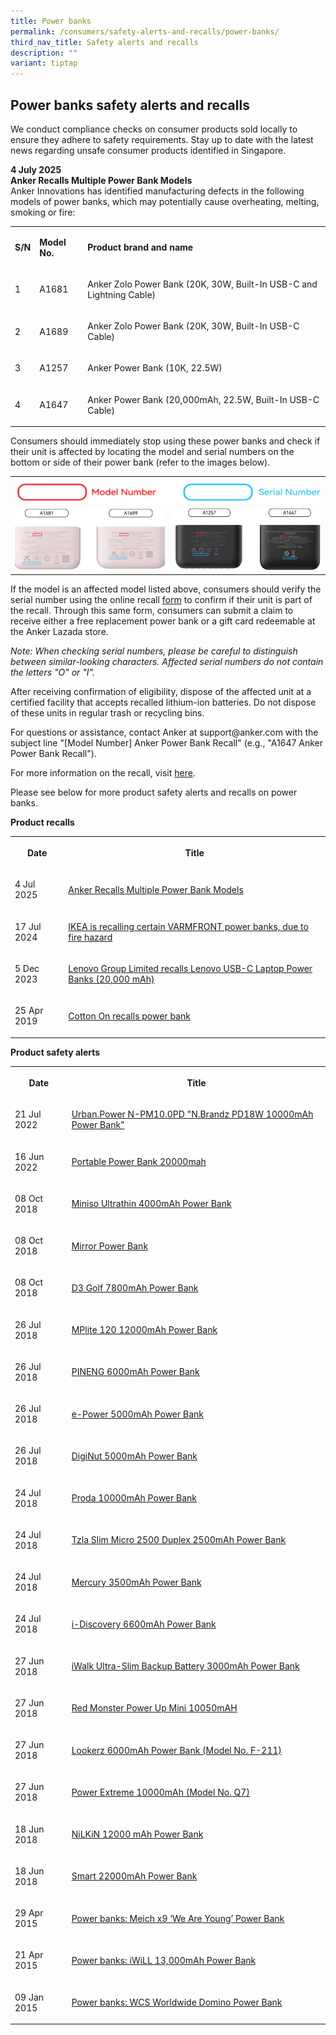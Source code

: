 ```yaml
---
title: Power banks
permalink: /consumers/safety-alerts-and-recalls/power-banks/
third_nav_title: Safety alerts and recalls
description: ""
variant: tiptap
---
```

<h2>Power banks safety alerts and recalls</h2>
<p>We conduct compliance checks on consumer products sold locally to ensure
they adhere to safety requirements. Stay up to date with the latest news
regarding unsafe consumer products identified in Singapore.</p>
<p><strong>4 July 2025</strong>
<br><strong>Anker Recalls Multiple Power Bank Models<br></strong>Anker Innovations
has identified manufacturing defects in the following models of power banks,
which may potentially cause overheating, melting, smoking or fire:</p>
<table style="minWidth: 75px">
<colgroup>
<col>
<col>
<col>
</colgroup>
<tbody>
<tr>
<td rowspan="1" colspan="1">
<p><strong>S/N</strong>
</p>
</td>
<td rowspan="1" colspan="1">
<p><strong>Model No.</strong>
</p>
</td>
<td rowspan="1" colspan="1">
<p><strong>Product brand and name</strong>
</p>
</td>
</tr>
<tr>
<td rowspan="1" colspan="1">
<p>1</p>
</td>
<td rowspan="1" colspan="1">
<p>A1681</p>
</td>
<td rowspan="1" colspan="1">
<p>Anker Zolo Power Bank (20K, 30W, Built-In USB-C and Lightning Cable)</p>
</td>
</tr>
<tr>
<td rowspan="1" colspan="1">
<p>2</p>
</td>
<td rowspan="1" colspan="1">
<p>A1689</p>
</td>
<td rowspan="1" colspan="1">
<p>Anker Zolo Power Bank (20K, 30W, Built-In USB-C Cable)</p>
</td>
</tr>
<tr>
<td rowspan="1" colspan="1">
<p>3</p>
</td>
<td rowspan="1" colspan="1">
<p>A1257</p>
</td>
<td rowspan="1" colspan="1">
<p>Anker Power Bank (10K, 22.5W)</p>
</td>
</tr>
<tr>
<td rowspan="1" colspan="1">
<p>4</p>
</td>
<td rowspan="1" colspan="1">
<p>A1647</p>
</td>
<td rowspan="1" colspan="1">
<p>Anker Power Bank (20,000mAh, 22.5W, Built-In USB-C Cable)</p>
</td>
</tr>
</tbody>
</table>
<p>Consumers should immediately stop using these power banks and check if
their unit is affected by locating the model and serial numbers on the
bottom or side of their power bank (refer to the images below).</p>
<table style="minWidth: 50px">
<colgroup>
<col>
<col>
</colgroup>
<tbody>
<tr>
<td rowspan="1" colspan="2">
<div class="isomer-image-wrapper">
<img style="width: 100%" height="auto" width="100%" alt="" src="/images/product-safety-alerts-and-recalls/powerbanks/Anker_1.png">
</div>
</td>
</tr>
<tr>
<td rowspan="1" colspan="1">
<div class="isomer-image-wrapper">
<img style="width: 100%" height="auto" width="100%" alt="" src="/images/product-safety-alerts-and-recalls/powerbanks/Anker_2.png">
</div>
</td>
<td rowspan="1" colspan="1">
<div class="isomer-image-wrapper">
<img style="width: 100%" height="auto" width="100%" alt="" src="/images/product-safety-alerts-and-recalls/powerbanks/Anker_3.png">
</div>
</td>
</tr>
</tbody>
</table>
<p>If the model is an affected model listed above, consumers should verify
the serial number using the online recall <a href="https://www.anker.com/mmrc2506-form" rel="noopener nofollow" target="_blank">form</a> to confirm if their
unit is part of the recall. Through this same form, consumers can submit
a claim to receive either a free replacement power bank or a gift card
redeemable at the Anker Lazada store.</p>
<p><em>Note: When checking serial numbers, please be careful to distinguish between similar-looking characters. Affected serial numbers do not contain the letters "O" or "I".</em>
</p>
<p>After receiving confirmation of eligibility, dispose of the affected unit
at a certified facility that accepts recalled lithium-ion batteries. Do
not dispose of these units in regular trash or recycling bins.</p>
<p>For questions or assistance, contact Anker at <a rel="noopener noreferrer nofollow" target="_blank">support@anker.com</a> with
the subject line "[Model Number] Anker Power Bank Recall" (e.g., "A1647
Anker Power Bank Recall").&nbsp;</p>
<p>For more information on the recall, visit <a href="https://anker.com.sg/pages/anker-innovations-initiates-voluntary-recall-for-select-power-banks" rel="noopener noreferrer nofollow" target="_blank">here</a>.</p>
<p></p>
<p>Please see below for more product safety alerts and recalls on power banks.</p>
<p><strong>Product recalls</strong>
</p>
<table style="minWidth: 50px">
<colgroup>
<col>
<col>
</colgroup>
<tbody>
<tr>
<th rowspan="1" colspan="1">
<p>Date</p>
</th>
<th rowspan="1" colspan="1">
<p>Title</p>
</th>
</tr>
<tr>
<td rowspan="1" colspan="1">
<p>4 Jul 2025</p>
</td>
<td rowspan="1" colspan="1">
<p><a href="/files/product-safety-alerts-and-recalls/power-banks/powerbanks_recall_2025_07_04_anker_recalls_multiple_models.pdf" rel="noopener nofollow" target="_blank">Anker Recalls Multiple Power Bank Models</a>
</p>
</td>
</tr>
<tr>
<td rowspan="1" colspan="1">
<p>17 Jul 2024</p>
</td>
<td rowspan="1" colspan="1">
<p><a href="/files/product-safety-alerts-and-recalls/power-banks/powerbanks-recall-2024-07-17-varmfront-power-bank.pdf" rel="noopener noreferrer nofollow" target="_blank">IKEA is recalling certain VARMFRONT power banks, due to fire hazard</a>
</p>
</td>
</tr>
<tr>
<td rowspan="1" colspan="1">
<p>5 Dec 2023</p>
</td>
<td rowspan="1" colspan="1">
<p><a href="/files/product-safety-alerts-and-recalls/power-banks/powerbanks-alerts-2023-12-05-lenovo-usb-c-laptop-power-banks.pdf" rel="noopener noreferrer nofollow" target="_blank">Lenovo Group Limited recalls Lenovo USB-C Laptop Power Banks (20,000 mAh)</a>
</p>
</td>
</tr>
<tr>
<td rowspan="1" colspan="1">
<p>25 Apr 2019</p>
</td>
<td rowspan="1" colspan="1">
<p><a href="/files/product-safety-alerts-and-recalls/electrical/electrical-recall-2019-04-25-cotton-on-recalls-power-bank.pdf" rel="noopener noreferrer nofollow" target="_blank">Cotton On recalls power bank</a>
</p>
</td>
</tr>
</tbody>
</table>
<p><strong>Product safety alerts</strong>
</p>
<table style="minWidth: 50px">
<colgroup>
<col>
<col>
</colgroup>
<tbody>
<tr>
<th rowspan="1" colspan="1">
<p>Date</p>
</th>
<th rowspan="1" colspan="1">
<p>Title</p>
</th>
</tr>
<tr>
<td rowspan="1" colspan="1">
<p>21 Jul 2022</p>
</td>
<td rowspan="1" colspan="1">
<p><a href="/files/product-safety-alerts-and-recalls/power-banks/powerbanks-alert-2022-07-21-urban-powerbank.pdf" rel="noopener noreferrer nofollow" target="_blank">Urban.Power N-PM10.0PD "N.Brandz PD18W 10000mAh Power Bank"</a>
</p>
</td>
</tr>
<tr>
<td rowspan="1" colspan="1">
<p>16 Jun 2022</p>
</td>
<td rowspan="1" colspan="1">
<p><a href="/files/product-safety-alerts-and-recalls/power-banks/powerbanks-alert-2022-06-17-portable-power-bank-20000-mah.pdf" rel="noopener noreferrer nofollow" target="_blank">Portable Power Bank 20000mah</a>
</p>
</td>
</tr>
<tr>
<td rowspan="1" colspan="1">
<p>08 Oct 2018</p>
</td>
<td rowspan="1" colspan="1">
<p><a href="/files/product-safety-alerts-and-recalls/power-banks/powerbanks-alert-2018-10-08-miniso-ultrathin-4000mah.pdf" rel="noopener noreferrer nofollow" target="_blank">Miniso Ultrathin 4000mAh Power Bank</a>
</p>
</td>
</tr>
<tr>
<td rowspan="1" colspan="1">
<p>08 Oct 2018</p>
</td>
<td rowspan="1" colspan="1">
<p><a href="/files/product-safety-alerts-and-recalls/power-banks/powerbanks-alert-2018-10-08-mirror-power-bank.pdf" rel="noopener noreferrer nofollow" target="_blank">Mirror Power Bank</a>
</p>
</td>
</tr>
<tr>
<td rowspan="1" colspan="1">
<p>08 Oct 2018</p>
</td>
<td rowspan="1" colspan="1">
<p><a href="/files/product-safety-alerts-and-recalls/power-banks/powerbanks-alert-2018-10-08-d3-golf-7800mah-power-bank.pdf" rel="noopener noreferrer nofollow" target="_blank">D3 Golf 7800mAh Power Bank</a>
</p>
</td>
</tr>
<tr>
<td rowspan="1" colspan="1">
<p>26 Jul 2018</p>
</td>
<td rowspan="1" colspan="1">
<p><a href="/files/product-safety-alerts-and-recalls/power-banks/powerbanks-alert-2018-07-26-mplite-120-12000mah-power-bank.pdf" rel="noopener noreferrer nofollow" target="_blank">MPlite 120 12000mAh Power Bank</a>
</p>
</td>
</tr>
<tr>
<td rowspan="1" colspan="1">
<p>26 Jul 2018</p>
</td>
<td rowspan="1" colspan="1">
<p><a href="/files/product-safety-alerts-and-recalls/power-banks/powerbanks-alert-2018-07-26-pineng-6000mah-power-bank.pdf" rel="noopener noreferrer nofollow" target="_blank">PINENG 6000mAh Power Bank</a>
</p>
</td>
</tr>
<tr>
<td rowspan="1" colspan="1">
<p>26 Jul 2018</p>
</td>
<td rowspan="1" colspan="1">
<p><a href="/files/product-safety-alerts-and-recalls/power-banks/powerbanks-alert-2018-07-26-e-power-500mah-power-bank.pdf" rel="noopener noreferrer nofollow" target="_blank">e-Power 5000mAh Power Bank</a>
</p>
</td>
</tr>
<tr>
<td rowspan="1" colspan="1">
<p>26 Jul 2018</p>
</td>
<td rowspan="1" colspan="1">
<p><a href="/files/product-safety-alerts-and-recalls/power-banks/powerbanks-alert-2018-07-26-diginut-5000mah-power-bank.pdf" rel="noopener noreferrer nofollow" target="_blank">DigiNut 5000mAh Power Bank</a>
</p>
</td>
</tr>
<tr>
<td rowspan="1" colspan="1">
<p>24 Jul 2018</p>
</td>
<td rowspan="1" colspan="1">
<p><a href="/files/product-safety-alerts-and-recalls/power-banks/powerbanks-alert-2018-07-24-proda-10000mah-power-bank.pdf" rel="noopener noreferrer nofollow" target="_blank">Proda 10000mAh Power Bank</a>
</p>
</td>
</tr>
<tr>
<td rowspan="1" colspan="1">
<p>24 Jul 2018</p>
</td>
<td rowspan="1" colspan="1">
<p><a href="/files/product-safety-alerts-and-recalls/power-banks/powerbanks-alert-2018-07-24-tzla-slim-micro-2500-duplex-2500mah-power-bank.pdf" rel="noopener noreferrer nofollow" target="_blank">Tzla Slim Micro 2500 Duplex 2500mAh Power Bank</a>
</p>
</td>
</tr>
<tr>
<td rowspan="1" colspan="1">
<p>24 Jul 2018</p>
</td>
<td rowspan="1" colspan="1">
<p><a href="/files/product-safety-alerts-and-recalls/power-banks/powerbanks-alert-2018-07-24-mercury-3500mah-power-bank.pdf" rel="noopener noreferrer nofollow" target="_blank">Mercury 3500mAh Power Bank</a>
</p>
</td>
</tr>
<tr>
<td rowspan="1" colspan="1">
<p>24 Jul 2018</p>
</td>
<td rowspan="1" colspan="1">
<p><a href="/files/product-safety-alerts-and-recalls/power-banks/powerbanks-alert-2018-07-24-i-discovery-6600mah-power-bank.pdf" rel="noopener noreferrer nofollow" target="_blank">i-Discovery 6600mAh Power Bank</a>
</p>
</td>
</tr>
<tr>
<td rowspan="1" colspan="1">
<p>27 Jun 2018</p>
</td>
<td rowspan="1" colspan="1">
<p><a href="/files/product-safety-alerts-and-recalls/power-banks/powerbanks-alert-2018-06-27-iwalk-ultra-slim-backup-battery-3000mah-model-ubo3000.pdf" rel="noopener noreferrer nofollow" target="_blank">iWalk Ultra-Slim Backup Battery 3000mAh Power Bank</a>
</p>
</td>
</tr>
<tr>
<td rowspan="1" colspan="1">
<p>27 Jun 2018</p>
</td>
<td rowspan="1" colspan="1">
<p><a href="/files/product-safety-alerts-and-recalls/power-banks/powerbanks-alert-2018-06-27-red-monster-power-up-mini-10050-mah.pdf" rel="noopener noreferrer nofollow" target="_blank">Red Monster Power Up Mini 10050mAH</a>
</p>
</td>
</tr>
<tr>
<td rowspan="1" colspan="1">
<p>27 Jun 2018</p>
</td>
<td rowspan="1" colspan="1">
<p><a href="/files/product-safety-alerts-and-recalls/power-banks/powerbanks-alert-2018-06-27-lookerz-6000mah-power-bank-model-f-211.pdf" rel="noopener noreferrer nofollow" target="_blank">Lookerz 6000mAh Power Bank (Model No. F-211)</a>
</p>
</td>
</tr>
<tr>
<td rowspan="1" colspan="1">
<p>27 Jun 2018</p>
</td>
<td rowspan="1" colspan="1">
<p><a href="/files/product-safety-alerts-and-recalls/power-banks/powerbanks-alert-2018-06-27-power-extreme-10000mah-model-q7.pdf" rel="noopener noreferrer nofollow" target="_blank">Power Extreme 10000mAh (Model No. Q7)</a>
</p>
</td>
</tr>
<tr>
<td rowspan="1" colspan="1">
<p>18 Jun 2018</p>
</td>
<td rowspan="1" colspan="1">
<p><a href="/files/product-safety-alerts-and-recalls/power-banks/powerbanks-alert-2018-06-18-nilkin-12000mah-power-bank.pdf" rel="noopener noreferrer nofollow" target="_blank">NiLKiN 12000 mAh Power Bank</a>
</p>
</td>
</tr>
<tr>
<td rowspan="1" colspan="1">
<p>18 Jun 2018</p>
</td>
<td rowspan="1" colspan="1">
<p><a href="/files/product-safety-alerts-and-recalls/power-banks/powerbanks-alert-2018-06-18-smart-22000mah-power-bank.pdf" rel="noopener noreferrer nofollow" target="_blank">Smart 22000mAh Power Bank</a>
</p>
</td>
</tr>
<tr>
<td rowspan="1" colspan="1">
<p>29 Apr 2015</p>
</td>
<td rowspan="1" colspan="1">
<p><a href="/files/product-safety-alerts-and-recalls/power-banks/powerbanks-alert-2015-04-29-meich-x9-we-are-young-power-bank.pdf" rel="noopener noreferrer nofollow" target="_blank">Power banks: Meich x9 ‘We Are Young’ Power Bank</a>
</p>
</td>
</tr>
<tr>
<td rowspan="1" colspan="1">
<p>21 Apr 2015</p>
</td>
<td rowspan="1" colspan="1">
<p><a href="/files/product-safety-alerts-and-recalls/power-banks/powerbanks-alert-2015-04-21-iwill-13000mah-power-bank.pdf" rel="noopener noreferrer nofollow" target="_blank">Power banks: iWiLL 13,000mAh Power Bank</a>
</p>
</td>
</tr>
<tr>
<td rowspan="1" colspan="1">
<p>09 Jan 2015</p>
</td>
<td rowspan="1" colspan="1">
<p><a href="/files/product-safety-alerts-and-recalls/power-banks/powerbanks-alert-2015-01-09-wcs-worldwide-domino-power-bank.pdf" rel="noopener noreferrer nofollow" target="_blank">Power banks: WCS Worldwide Domino Power Bank</a>
</p>
</td>
</tr>
</tbody>
</table>
<p></p>